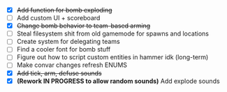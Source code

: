 - [x] ~~Add function for bomb exploding~~
- [ ] Add custom UI + scoreboard
- [x] ~~Change bomb behavior to team-based arming~~
- [ ] Steal filesystem shit from old gamemode for spawns and locations
- [ ] Create system for delegating teams
- [ ] Find a cooler font for bomb stuff
- [ ] Figure out how to script custom entities in hammer idk (long-term)
- [ ] Make convar changes refresh ENUMS
- [x] ~~Add tick, arm, defuse sounds~~
- [x] **(Rework IN PROGRESS to allow random sounds)** Add explode sounds